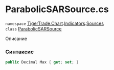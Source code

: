 
# ParabolicSARSource.cs
`namespace` [TigerTrade.Chart](../../../../../TigerTrade.Chart.md).[Indicators](../../../../../TigerTrade.Chart/Indicators.md).[Sources](../../../../../TigerTrade.Chart/Indicators/Sources.md)  
    `class` [ParabolicSARSource](../../ParabolicSARSource.cs.md)

Описание

### Синтаксис
```csharp
public Decimal Max { get; set; }
```
